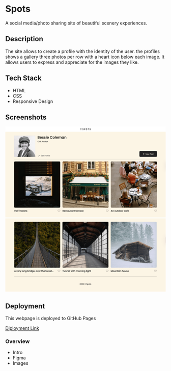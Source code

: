 # Spots

A social media/photo sharing site of beautiful scenery experiences.

## Description

The site allows to create a profile with the identity of the user. the profiles shows a gallery three photos per row with a heart icon below each image. It allows users to express and appreciate for the images they like.

## Tech Stack

- HTML
- CSS
- Responsive Design

## Screenshots

![spots1](./images/spots1.png)
![spots2](./images/spots2.png)

## Deployment

This webpage is deployed to GitHub Pages

[Diployment Link](https://nayeliglover.github.io/se_project_spots/)

### Overview

- Intro
- Figma
- Images
